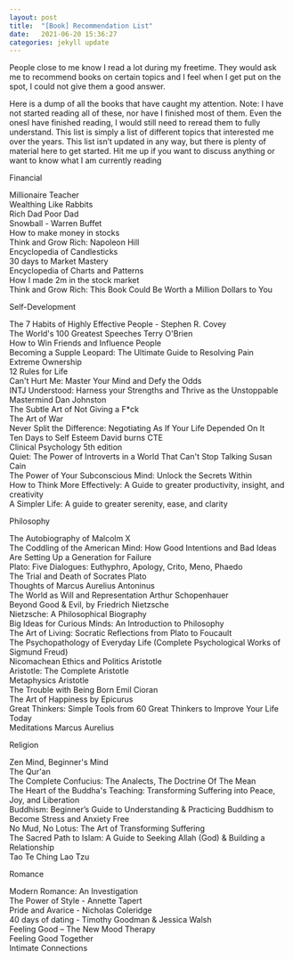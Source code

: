 ```yaml
---
layout: post
title:  "[Book] Recommendation List"
date:   2021-06-20 15:36:27
categories: jekyll update
---
```



People close to me know I read a lot during my freetime. They would ask me to recommend books on certain topics and I feel when I get put on the spot, I could not give them a good answer.

Here is a dump of all the books that have caught my attention. Note: I have not started reading all of these, nor have I finished most of them. Even the onesI have finished reading, I would still need to reread them to fully understand. This list is simply a list of different topics that interested me over the years. This list isn’t updated in any way, but there is plenty of material here to get started. Hit me up if you want to discuss anything or want to know what I am currently reading



Financial

<p>
Millionaire Teacher <br>
Wealthing Like Rabbits <br>
Rich Dad Poor Dad <br>
Snowball - Warren Buffet<br>
How to make money in stocks<br>
Think and Grow Rich: Napoleon Hill<br>
Encyclopedia of Candlesticks<br>
30 days to Market Mastery<br>
Encyclopedia of Charts and Patterns<br>
How I made 2m in the stock market<br>
Think and Grow Rich: This Book Could Be Worth a Million Dollars to You<br>
</p>

Self-Development

<p>
The 7 Habits of Highly Effective People  - Stephen R. Covey <br>
The World's 100 Greatest Speeches  Terry O'Brien <br>
How to Win Friends and Influence People<br>
Becoming a Supple Leopard: The Ultimate Guide to Resolving Pain<br>
Extreme Ownership<br>
12 Rules for Life<br>
Can't Hurt Me: Master Your Mind and Defy the Odds <br>
INTJ Understood: Harness your Strengths and Thrive as the Unstoppable Mastermind Dan Johnston <br>
The Subtle Art of Not Giving a F*ck<br>
The Art of War<br>
Never Split the Difference: Negotiating As If Your Life Depended On It<br>
Ten Days to Self Esteem David burns CTE<br>
Clinical Psychology 5th edition<br>
Quiet: The Power of Introverts in a World That Can't Stop Talking Susan Cain<br>
The Power of Your Subconscious Mind: Unlock the Secrets Within<br>
How to Think More Effectively: A Guide to greater productivity, insight, and creativity<br>
A Simpler Life: A guide to greater serenity, ease, and clarity<br>
</p>

Philosophy

<p>
The Autobiography of Malcolm X <br>
The Coddling of the American Mind: How Good Intentions and Bad Ideas Are Setting Up a Generation for Failure <br>
Plato: Five Dialogues: Euthyphro, Apology, Crito, Meno, Phaedo  <br>
The Trial and Death of Socrates Plato  <br>
Thoughts of Marcus Aurelius Antoninus  <br>
The World as Will and Representation Arthur Schopenhauer <br>
Beyond Good & Evil, by Friedrich Nietzsche <br>
Nietzsche: A Philosophical Biography <br>
Big Ideas for Curious Minds: An Introduction to Philosophy  <br>
The Art of Living: Socratic Reflections from Plato to Foucault <br>
The Psychopathology of Everyday Life (Complete Psychological Works of Sigmund Freud) <br>
Nicomachean Ethics and Politics Aristotle <br>
Aristotle: The Complete Aristotle <br>
Metaphysics  Aristotle <br>
The Trouble with Being Born  Emil Cioran <br>
The Art of Happiness by Epicurus  <br>
Great Thinkers: Simple Tools from 60 Great Thinkers to Improve Your Life Today <br>
Meditations Marcus Aurelius <br>
</p>

Religion

<p>
Zen Mind, Beginner's Mind<br>
The Qur'an<br>
The Complete Confucius: The Analects, The Doctrine Of The Mean<br>
The Heart of the Buddha's Teaching: Transforming Suffering into Peace, Joy, and Liberation<br>
Buddhism: Beginner’s Guide to Understanding & Practicing Buddhism to Become Stress and Anxiety Free<br>
No Mud, No Lotus: The Art of Transforming Suffering<br>
The Sacred Path to Islam: A Guide to Seeking Allah (God) & Building a Relationship<br>
Tao Te Ching  Lao Tzu
</p>

Romance

<p>
Modern Romance: An Investigation<br>
The Power of Style - Annette Tapert<br>
Pride and Avarice - Nicholas Coleridge<br>
40 days of dating - Timothy Goodman & Jessica Walsh<br>
Feeling Good – The New Mood Therapy<br>
Feeling Good Together<br>
Intimate Connections<br>
</p>
